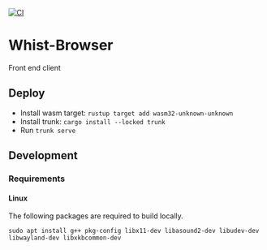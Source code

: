 [![CI](https://github.com/Whist-Team/Whist-Browser/actions/workflows/main.yml/badge.svg)](https://github.com/Whist-Team/Whist-Browser/actions/workflows/main.yml)
# Whist-Browser
Front end client

## Deploy

- Install wasm target: `rustup target add wasm32-unknown-unknown`
- Install trunk: `cargo install --locked trunk`
- Run `trunk serve`

## Development

### Requirements
#### Linux
The following packages are required to build locally.
```shell
sudo apt install g++ pkg-config libx11-dev libasound2-dev libudev-dev libwayland-dev libxkbcommon-dev
```
